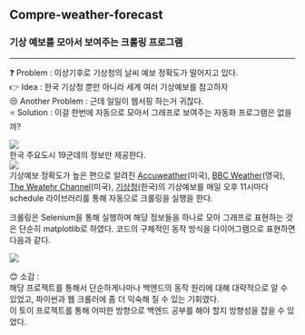 ## Compre-weather-forecast   
### 기상 예보를 모아서 보여주는 크롤링 프로그램  
  
-----  
❓ Problem : 이상기후로 기상청의 날씨 예보 정확도가 떨어지고 있다.   
👉 Idea : 한국 기상청 뿐만 아니라 세계 여러 기상예보를 참고하자   
😒 Another Problem : 근데 일일이 웹서핑 하는거 귀찮다.   
⭐ Solution : 이걸 한번에 자동으로 모아서 그래프로 보여주는 자동화 프로그램은 없을까?   
   
    
   
![](https://velog.velcdn.com/images/tjdwns2243/post/b5c7c476-e570-41a6-bc3d-d40f00defc29/image.png)  
한국 주요도시 19군데의 정보만 제공한다.   
![](https://velog.velcdn.com/images/tjdwns2243/post/77223fa2-e28b-4b6c-bfee-c9afc8fc4430/image.png)   
기상예보 정확도가 높은 편으로 알려진 [Accuweather](https://www.accuweather.com/ko/kr/south-korea-weather)(미국), [BBC Weather](https://www.bbc.com/weather/1835848)(영국), [The Weatehr Channel](https://weather.com/ko-KR/weather/today/l/KSXX0037:1:KS?Goto=Redirected)(미국), [기상청](https://www.weather.go.kr/w/index.do)(한국)의 기상예보를 매일 오후 11시마다 schedule 라이브러리를 통해 자동으로 크롤링을 실행을 한다.   
  
 크롤링은 Selenium을 통해 실행하며 해당 정보들을 하나로 모아 그래프로 표현하는 것은 단순히 matplotlib로 하였다. 코드의 구체적인 동작 방식을 다이어그램으로 표현하면 다음과 같다.  
  
![](https://velog.velcdn.com/images/tjdwns2243/post/a89d01dc-ca9b-4b69-b140-b42d7de47f2c/image.png)  
  
😊 소감 :   
해당 프로젝트를 통해서 단순하게나마나 백엔드의 동작 원리에 대해 대략적으로 알 수 있었고, 파이썬과 웹 크롤러에 좀 더 익숙해 질 수 있는 기회였다.   
이 토이 프로젝트를 통해 어떠한 방향으로 백엔드 공부를 해야 할지 방향성을 잡을 수 있었다.   